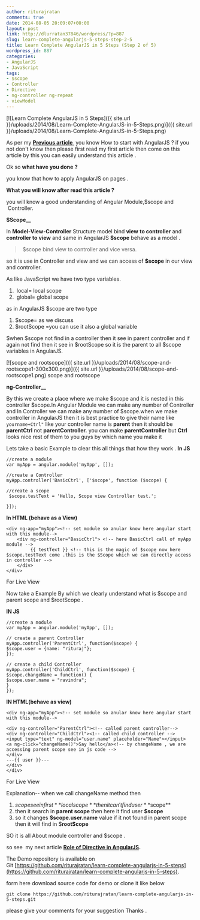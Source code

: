 ```yaml
---
author: riturajratan
comments: true
date: 2014-08-05 20:09:07+00:00
layout: post
link: http://dlurratan37846/wordpress/?p=887
slug: learn-complete-angularjs-5-steps-step-2-5
title: Learn Complete AngularJS in 5 Steps (Step 2 of 5)
wordpress_id: 887
categories:
- AngularJS
- JavaScript
tags:
- $scope
- Controller
- Directive
- ng-controller ng-repeat
- viewModel
---
```


[![Learn Complete AngularJS in 5 Steps]({{ site.url }}/uploads/2014/08/Learn-Complete-AngularJS-in-5-Steps.png)]({{ site.url }}/uploads/2014/08/Learn-Complete-AngularJS-in-5-Steps.png)


As per my [**Previous article** ](http://maddyzone.com/angularjs/javascript/learn-complete-angularjs-in-5-steps-part-1) you know How to start with AngularJS ? if you not don't know then please first read my first article then come on this article by this you can easily understand this article .

Ok so **what have you done** **?**

you know that how to apply AngularJS on pages .

**What you will know after read this article ?**

you will know a good understanding of Angular Module,$scope and  Controller.

**$Scope__**

In **Model-View-Controller** Structure model bind **view** **to controller** and **controller to view** and same in AngularJS **$scope** behave as a model .


<blockquote> $scope bind view to controller and vice versa.</blockquote>


so it is use in Controller and view and we can access of **$scope** in our view and controller.

As like JavaScript we have two type variables.

  1.  local= local scope
  2.  global= global scope


as in AngularJS $scope are two type
	
  1. $scope= as we discuss
  2. $rootScope =you can use it also a global variable


$when $scope not find in a controller then it see in parent controller and if again not find then it see in $rootScope so it is the parent to all $scope variables in AngularJS.

[![scope and rootscope]({{ site.url }}/uploads/2014/08/scope-and-rootscope1-300x300.png)]({{ site.url }}/uploads/2014/08/scope-and-rootscope1.png) scope and rootscope

**ng-Controller__**

By this we create a place where we make $scope and it is nested in this controller $scope.In Angular Module we can make any number of Controller and In Controller we can make any number of $scope.when we make controller in AngularJS then it is best practice to give their name like `yourname+Ctrl"` like your controller name is **parent** then it should be **parentCtrl** not **parentController.** you can make **parentController** but **Ctrl** looks nice rest of them to you guys by which name you make it

Lets take a basic Example to clear this all things that how they work .
**In JS**
    
    //create a module
    var myApp = angular.module('myApp', []);
    
    //create a Controller 
    myApp.controller('BasicCtrl', ['$scope', function ($scope) {
    
    //create a scope
     $scope.testText = 'Hello, Scope view Controller test.';
    
    }]);


**In HTML (behave as a View)**
    
    <div ng-app="myApp"><!-- set module so anular know here angular start with this module-->
        <div ng-controller="BasicCtrl"> <!-- here BasicCtrl call of myApp module -->
             {{ testText }} <!-- this is the magic of $scope now here $scope.testText come .this is the $Scope which we can directly access in controller -->
        </div>
    </div>


For Live View

Now take a Example By which we clearly understand what is $scope and parent scope and $rootScope .

**IN JS**

    
    //create a module
    var myApp = angular.module('myApp', []);
    
    // create a parent Controller
    myApp.controller('ParentCtrl', function($scope) {
    $scope.user = {name: "rituraj"};
    });
    
    // create a child Controller
    myApp.controller('ChildCtrl', function($scope) {
    $scope.changeName = function() {
    $scope.user.name = "ravindra";
    }
    });


**IN HTML(behave as view)**

    
    <div ng-app="myApp"><!-- set module so anular know here angular start with this module-->
    
    <div ng-controller="ParentCtrl"><!-- called parent controller-->
    <div ng-controller="ChildCtrl"><1-- called child controller -->
    <input type="text" ng-model="user.name" placeholder="Name"></input>
    <a ng-click="changeName()">Say hello</a><!-- by changeName , we are accessing parent scope see in js code -->
    </div>
    ---{{ user }}---
    </div>
    </div>


For Live View

Explanation-- when we call changeName method then

	
  1. $scope see in first **local scope** then it can't find user **$scope**
  2. then it search in **parent scope** then here it find user **$scope**
  3. so it changes **$scope.user.name** value if it not found in parent scope then it will find in $**rootScope**


SO it is all About module controller and $scope .

so see  my next article **[Role of Directive in AngularJS](http://maddyzone.com/angularjs/javascript/learn-complete-angularjs-5-steps-step-3-5).**

The Demo repository is available on Git [https://github.com/riturajratan/learn-complete-angularjs-in-5-steps](https://github.com/riturajratan/learn-complete-angularjs-in-5-steps).

form here download source code for demo or clone it like below

    
    git clone https://github.com/riturajratan/learn-complete-angularjs-in-5-steps.git


please give your comments for your suggestion Thanks .

